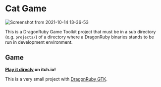 # Cat Game

![Screenshot from 2021-10-14 13-36-53](https://user-images.githubusercontent.com/5458964/137312049-3c5a66fc-1d6e-426e-9cff-26b35c290425.jpg)

This is a DragonRuby Game Toolkit project that must be in a sub directory (e.g. `projects/`) of a directory where a DragonRuby binaries stands to be run in development environment.

## Game

**[Play it direcly](https://rdeckard.itch.io/cat-game) on itch.io!**

This is a very small project with [DragonRuby GTK](https://dragonruby.itch.io/dragonruby-gtk).
